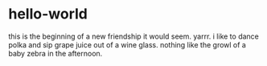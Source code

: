 # hello-world
this is the beginning of a new friendship it would seem. yarrr. 
i like to dance polka and sip grape juice out of a wine glass. nothing like the growl of a baby zebra in the afternoon. 
